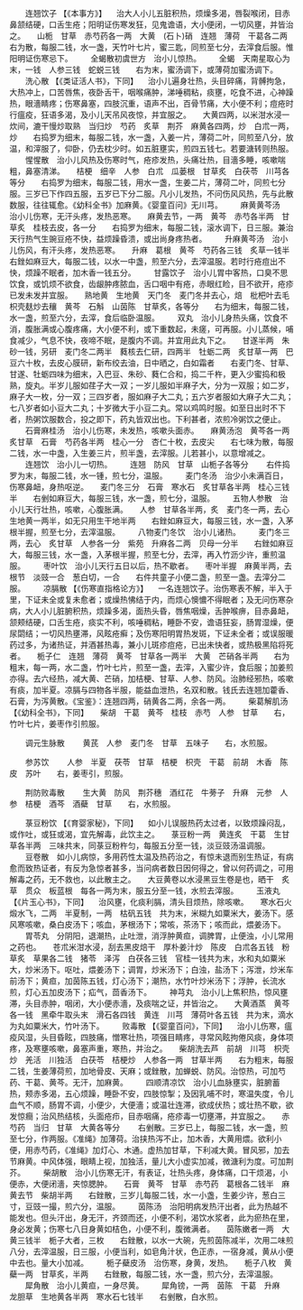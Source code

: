 <!-- { "loadSidebar": true } -->
　　连翘饮子 【《本事方》】 　治大人小儿五脏积热，烦燥多渴，唇裂喉闭，目赤鼻颔结硬，口舌生疮；阳明证伤寒发狂，见鬼谵语，大小便闭，一切风壅，并皆治之。　　山栀　甘草　赤芍药各一两　大黄　(石卜)硝　连翘　薄荷　干葛各二两　　右为散，每服二钱，水一盏，天竹叶七片，蜜三匙，同煎至七分，去滓食后服。惟阳明证伤寒忌下。
　　全蝎散初虞世方　治小儿惊热。
　　全蝎　天南星取心为末，一钱　人参三钱　蛇蜕三钱　　右为末，蜜汤调下，或薄荷加蜜汤调下。
　　洗心散 【《类证活人书》，下同】 　治小儿遍身壮热，头目碎痛，背髆拘急，大热冲上，口苦唇焦，夜卧舌干，咽喉痛肿，涕唾稠粘，痰壅，吃食不进，心神躁热，眼濇睛疼；伤寒鼻塞，四肢沉重，语声不出，百骨节痛，大小便不利；痘疮时行瘟疫，狂语多渴，及小儿天吊风夜惊，并宜服之。　　大黄四两，以米泔水浸一炊间，漉干慢炒取熟　当归炒　芍药　炙草　荆芥　麻黄各四两，炒　白朮一两，炒　　右捣罗为细末，每服二钱，水一盏，入姜一片，薄荷二叶，同煎至八分，放温，和滓服了，仰卧，仍去枕少时。如五脏壅实，煎四五钱七。若要溏转则热服。
　　惺惺散　治小儿风热及伤寒时气，疮疹发热，头痛壮热，目濇多睡，咳嗽喘粗，鼻塞清涕。　　桔梗　细辛　人参　白朮　瓜蒌根　甘草炙　白茯苓　川芎各等分　　右捣罗为细末，每服二钱，用水一盏，生姜二片，薄荷二叶，同煎七分服。三岁已下作四五服，五岁已下分二服。凡小儿发热，不问伤风风热，先与此散数服，往往辄愈。《幼科全书》加麻黄。《婴童百问》无川芎。
　　麻黄黄芩汤　治小儿伤寒，无汗头疼，发热恶寒。　　麻黄去节，一两　黄芩　赤芍各半两　甘草炙　桂枝去皮，各一分　　右捣罗为细末，每服二钱，滚水调下，日三服。兼治天行热气生豌豆疮不快，益烦躁昏溃，或出尚身疼热者。
　　升麻黄芩汤　治小儿伤风，有汗头疼，发热恶寒。　　升麻　葛根　黄芩　芍药各三钱　炙草一钱半　　右銼如麻豆大，每服二钱，以水一中盏，煎至六分，去滓温服。若时行疮痘出不快，烦躁不眠者，加木香一钱五分。
　　甘露饮子　治小儿胃中客热，口臭不思饮食，或饥烦不欲食，齿龈肿疼脓血，舌口咽中有疮，赤眼红睑，目不欲开，疮疹已发未发并宜服。　　熟地黄　生地黄　天门冬　麦门冬并去心，焙　枇杷叶去毛　枳壳麸炒去穰　黄芩　石斛　山茵陈　甘草炙，各等分　　右为细末，每服二钱，水一盏，煎至六分，去滓，食后临卧温服。
　　双丸　治小儿身热头痛，饮食不消，腹胀满或心腹疼痛，大小便不利，或下重数起，未瘥，可再服。小儿蒸候，哺食减少，气息不快，夜啼不眠，是腹内不调。并宜用此丸下之。　　甘遂半两　朱砂一钱，另研　麦门冬二两半　蕤核去仁研，四两半　牡蛎二两　炙甘草一两　巴豆六十枚，去皮心膜研，新布绞去油，日中晒之，白如霜者　　右麦门冬、甘草、甘遂、牡蛎四味为细末，入巴豆、朱砂、蕤仁合和，捣二千杵，更入少蜜捣和极熟，旋丸。半岁儿服如荏子大一双；一岁儿服如半麻子大，分为一双服；如二岁，麻子大一枚，分一双；三四岁者，服如麻子大二丸；五六岁者服如大麻子大二丸；七八岁者如小豆大二丸；十岁微大于小豆二丸。常以鸡鸣时服。如至日出时不下者，热粥饮服数合，投之即下，药丸皆双出也。下利甚者，浓煎冷粥饮之便止。
　　石膏麻桂汤　治小儿伤寒，未发热，咳嗽头面赤。　　麻黄汤泡　黄芩各一两　炙甘草　石膏　芍药各半两　桂心一分　杏仁十枚，去皮尖　　右七味为散，每服二钱，水一中盏，入生姜三片，煎半盏，去滓服。儿若甚小，以意增减之。
　　连翘饮　治小儿一切热。
　　连翘　防风　甘草　山栀子各等分
　　右件捣罗为末，每服二钱，水一锺，煎七分，温服。
　　麦门冬汤　治少小未满百日，伤寒鼻衄，身热呕逆。　　麦门冬三分　石膏　寒水石　炙甘草各半两　桂心三钱半　　右剉如麻豆大，每服三钱，水一盏，煎七分，温服。
　　五物人参散　治小儿天行壮热，咳嗽，心腹胀满。　　人参　甘草各半两，炙　麦门冬一两，去心　生地黄一两半，如无只用生干地半两　　右銼如麻豆大，每服三钱，水一盏，入茅根半握，煎至七分，去滓温服。
　　八物麦门冬饮　治小儿诸热。
　　麦门冬三两，去心　炙甘草　人参各一分　紫苑　升麻各二两　贝母一分半　　右銼如麻豆大，每服三钱，水一盏，入茅根半握，煎至七分，去滓，再入竹沥少许，重煎温服。
　　枣叶饮　治小儿天行五日以后，热不歇者。　　枣叶半握　麻黄半两，去根节　淡豉一合　葱白切，一合　　右件共童子小便二盏，煎至一盏。去滓分二服。
　　凉膈散 【《伤寒直指格论方》】 　一名连翘饮子。治伤寒表不解，半入于里，下证未全或复未愈者；或燥热怫结于内，而烦心懊憹不得眠者；及无问伤寒杂病，大人小儿脏腑积热，烦躁多渴，面热头昏，唇焦咽燥，舌肿喉痹，目赤鼻衄，颔颊结硬，口舌生疮，痰实不利，咳唾稠粘，睡卧不安，谵语狂妄，肠胃湿燥，便尿閟结；一切风热壅滞，风眩疮癣；及伤寒阳明胃热发斑，下证未全者；或误服暖药过多，为诸热证，并酒甚热毒，兼小儿斑疹痘疮，已出未快者，或热极黑陷将死者。　　栀子仁　连翘　薄荷　黄芩　甘草各一两半　大黄　芒硝各半两　　右为粗末，每一两，水二盏，竹叶七片，煎至一盏，去滓，入蜜少许，食后服；加姜煎亦得。去六经热，减大黄、芒硝，加桔梗、甘草、人参、防风。治肺经邪热，咳嗽有痰，加半夏。凉膈与四物各半服，能益血泄热，名双和散。钱氏去连翘加藿香、石膏，为泻黄散。《宝鉴》：连翘四两，硝黄各二两，余各一两。
　　柴葛解肌汤 【《幼科全书》，下同】　　柴胡　干葛　黄芩　桂枝　赤芍　人参　甘草　　右，竹叶七片，姜枣作引煎服。

　　调元生脉散
　　黄芪　人参　麦门冬　甘草　五味子　　右，水煎服。

　　参苏饮
　　人参　半夏　茯苓　甘草　桔梗　枳壳　干葛　前胡　木香　陈皮　苏叶　　右，姜枣引，煎服。

　　荆防败毒散
　　生大黄　防风　荆芥穗　酒红花　牛蒡子　升麻　元参　人参　桔梗　酒芩　酒蘗　甘草　　右，水煎服。

　　菉豆粉饮 【《育婴家秘》，下同】 　如小儿误服热药太过者，以致烦躁闷乱，或作吐，或狂或渴，宜先解毒，此饮主之。　　菉豆粉一两　黄连炙　干葛　生甘草各半两　三味共末，同菉豆粉杵匀，每服五分至一钱，淡豆豉汤温调服。
　　豆卷散　如小儿病惊，多用药性太温及热药治之，有惊未退而别生热证，有病愈而致热证者，有反为急惊者甚多，当问病者数日因何得之，曾以何药调之，可用解毒之药，无不救也，以此散主之。　　大豆黄卷以水浸黑豆生卷是也，晒干　炙草　贯众　板蓝根　每各一两为末，服五分至一钱，水煎去滓服。
　　玉液丸 【《片玉心书》，下同】 　治风壅，化痰利膈，清头目烦热，除咳嗽。　　寒水石火煅水飞，二两　半夏制，一两　枯矾五钱　共为末，米糊九如粟米大，姜汤下。感风寒咳嗽，桑白皮汤下；咳血，茅根汤下；常咳，茶汤下；咳而此，煨姜汤下。
　　胃苓丸　分阴阳，退潮热，止吐泄，消浮肿黄疸，调脾胃，止便浊，小儿常用之药也。　　苍朮米泔水浸，刮去黑皮焙干　厚朴姜汁炒　陈皮　白朮各五钱　粉草炙　草果各二钱　猪苓　泽泻　白茯各三钱　官桂一钱共为末，水和丸如粟米大，炒米汤下。呕吐，煨姜汤下；调胃，炒米汤下；白浊，盐汤下；泻泄，炒米车前汤下；黄疸，加茵陈五钱，灯心汤下；潮热，水竹叶炒米汤下；浮肿，长流水煎，灯心五加皮汤下；疝气，茴香汤下。
　　神芎丸　治小儿上焦积热，惊风壅滞，头目赤肿，咽闭，大小便赤濇，及痰喘之证，并皆治之。　　大黄酒蒸　黄芩各一钱　黑牵牛取头末　滑石各四钱　黄连　川芎　薄荷叶各五钱　共为末，滴水为丸如粟米大，竹叶汤下。
　　败毒散 【《婴童百问》，下同】 　治小儿伤寒，瘟疫风湿，头目昏眩，四肢痛，憎寒壮热，项强目睛疼，寻常风眩拘倦风痰，身体项疼，及寒壅咳嗽，鼻塞声重，寒热，并治之。　　柴胡洗去芦　前胡　川芎　枳壳炒　羌活　川独活　白茯苓　桔梗炒　人参各一两　甘草半两　　右为粗末，每服二钱，生姜薄荷煎，加地骨皮、天麻；或銼散，加蝉蜕、防风。治惊热，可加芍药、干葛、黄芩。无汗，加麻黄。
　　四顺清凉饮　治小儿血脉壅实，脏腑蓄热，颊赤多渴，五心烦躁，睡卧不安，四肢惊掣；及因乳哺不时，寒温失度，令儿血气不顺，肠胃不调，小便少，大便濇；或温壮连滞，欲成伏热；或壮热不歇，欲发惊癎；治风热结核，头面疮疖，目赤咽痛，疮疹毒一切壅滞，并宜服之。　　赤芍药　当归　甘草　大黄各等分
　　右剉散。三岁已上，每服二钱，水一盏，煎至七分，作两服。《准绳》加薄荷。治挟热泻不止，加木香，大黄用煨。欲利小便，用赤芍药，《准绳》加灯心、木通。虚热加甘草，下利减大黄。冒风邪，加去节麻黄。中风体强，眼睛上视，加独活，量儿大小虚实加减，微溏利为度。可加荆芥。
　　柴胡散　治小儿伤寒无汗，有表证，壮热头疼，身体痛，口干烦渴，小便赤，大便闭濇，夹惊腮肿。　　石膏　黄芩　甘草　赤芍药　葛根各二钱半　麻黄去节　柴胡半两　　右銼散，三岁儿每服二钱，水一小盏，生姜少许，葱白三寸，豆豉一撮，煎六分，温服。
　　茵陈汤　治阳明病发热汗出者，此为热越不能发也。但头汗出，身无汗，齐颈而还，小便不利，渴饮水浆者，此为瘀热在里，身必发黄；伤寒七八日身黄如桔色，小便不利，腹微满者。　　茵陈嫩者一两　大黄三钱半　栀子大者，三枚　　右銼散，以水一大碗，先煎茵陈减半，次用二味煎八分，去滓温服，日三服，小便当利，如皂角汁状，色正赤，一宿身减，黄从小便中去也。量大小加减。
　　栀子蘗皮汤　治伤寒，身黄，发热。　　栀子八枚　黄蘗一两　甘草炙，半两　　右銼散，每服二钱，水一盏，煎六分，去滓温服。
　　犀角散　治小儿黄疸，一身尽黄。
　　犀角镑，一两　茵陈　干葛　升麻　龙胆草　生地黄各半两　寒水石七钱半　　右剉散，白水煎。


